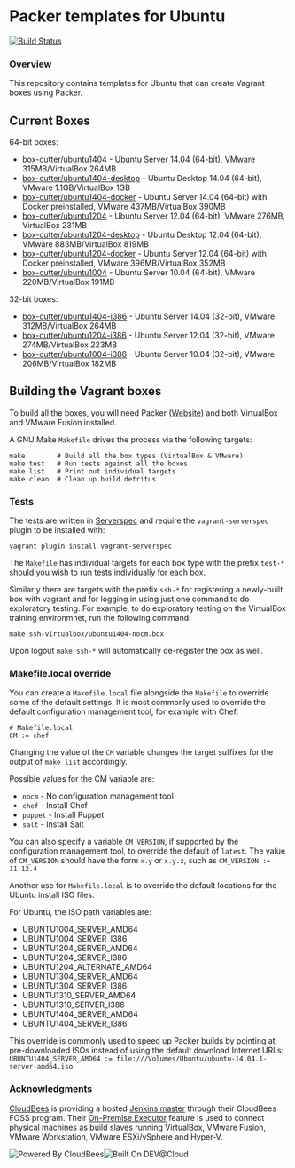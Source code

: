 # Packer templates for Ubuntu
[![Build Status](https://box-cutter.ci.cloudbees.com/buildStatus/icon?job=ubuntu-vm)](https://box-cutter.ci.cloudbees.com/job/ubuntu-vm/)

### Overview

This repository contains templates for Ubuntu that can create Vagrant boxes
using Packer.

## Current Boxes

64-bit boxes:

* [box-cutter/ubuntu1404](https://vagrantcloud.com/box-cutter/ubuntu1404) - Ubuntu Server 14.04 (64-bit), VMware 315MB/VirtualBox 264MB
* [box-cutter/ubuntu1404-desktop](https://vagrantcloud.com/box-cutter/ubuntu1404-desktop) - Ubuntu Desktop 14.04 (64-bit), VMware 1.1GB/VirtualBox 1GB
* [box-cutter/ubuntu1404-docker](https://vagrantcloud.com/box-cutter/ubuntu1404-docker) - Ubuntu Server 14.04 (64-bit) with Docker preinstalled, VMware 437MB/VirtualBox 390MB
* [box-cutter/ubuntu1204](https://vagrantcloud.com/box-cutter/ubuntu1204) - Ubuntu Server 12.04 (64-bit), VMware 276MB, VirtualBox 231MB
* [box-cutter/ubuntu1204-desktop](https://vagrantcloud.com/box-cutter/ubuntu1204-desktop) - Ubuntu Desktop 12.04 (64-bit), VMware 883MB/VirtualBox 819MB
* [box-cutter/ubuntu1204-docker](https://vagrantcloud.com/box-cutter/ubuntu1204-docker) - Ubuntu Server 12.04 (64-bit) with Docker preinstalled, VMware 396MB/VirtualBox 352MB
* [box-cutter/ubuntu1004](https://vagrantcloud.com/box-cutter/ubuntu1004)  - Ubuntu Server 10.04 (64-bit), VMware 220MB/VirtualBox 191MB

32-bit boxes:

* [box-cutter/ubuntu1404-i386](https://vagrantcloud.com/box-cutter/ubuntu1404-i386) - Ubuntu Server 14.04 (32-bit), VMware 312MB/VirtualBox 264MB
* [box-cutter/ubuntu1204-i386](https://vagrantcloud.com/box-cutter/ubuntu1204-i386) - Ubuntu Server 12.04 (32-bit), VMware 274MB/VirtualBox 223MB
* [box-cutter/ubuntu1004-i386](https://vagrantcloud.com/box-cutter/ubuntu1004-i386) - Ubuntu Server 10.04 (32-bit), VMware 206MB/VirtualBox 182MB

## Building the Vagrant boxes

To build all the boxes, you will need Packer ([Website](packer.io)) 
and both VirtualBox and VMware Fusion installed.

A GNU Make `Makefile` drives the process via the following targets:

    make        # Build all the box types (VirtualBox & VMware)
    make test   # Run tests against all the boxes
    make list   # Print out individual targets
    make clean  # Clean up build detritus
    
### Tests

The tests are written in [Serverspec](http://serverspec.org) and require the
`vagrant-serverspec` plugin to be installed with:

    vagrant plugin install vagrant-serverspec
    
The `Makefile` has individual targets for each box type with the prefix
`test-*` should you wish to run tests individually for each box.

Similarly there are targets with the prefix `ssh-*` for registering a
newly-built box with vagrant and for logging in using just one command to
do exploratory testing.  For example, to do exploratory testing
on the VirtualBox training environmnet, run the following command:

    make ssh-virtualbox/ubuntu1404-nocm.box
    
Upon logout `make ssh-*` will automatically de-register the box as well.

### Makefile.local override

You can create a `Makefile.local` file alongside the `Makefile` to override
some of the default settings.  It is most commonly used to override the
default configuration management tool, for example with Chef:

    # Makefile.local
    CM := chef

Changing the value of the `CM` variable changes the target suffixes for
the output of `make list` accordingly.

Possible values for the CM variable are:

* `nocm` - No configuration management tool
* `chef` - Install Chef
* `puppet` - Install Puppet
* `salt`  - Install Salt

You can also specify a variable `CM_VERSION`, if supported by the
configuration management tool, to override the default of `latest`.
The value of `CM_VERSION` should have the form `x.y` or `x.y.z`,
such as `CM_VERSION := 11.12.4`

Another use for `Makefile.local` is to override the default locations
for the Ubuntu install ISO files.

For Ubuntu, the ISO path variables are:

* UBUNTU1004_SERVER_AMD64
* UBUNTU1004_SERVER_I386
* UBUNTU1204_SERVER_AMD64
* UBUNTU1204_SERVER_I386
* UBUNTU1204_ALTERNATE_AMD64
* UBUNTU1304_SERVER_AMD64
* UBUNTU1304_SERVER_I386
* UBUNTU1310_SERVER_AMD64
* UBUNTU1310_SERVER_I386
* UBUNTU1404_SERVER_AMD64
* UBUNTU1404_SERVER_I386

This override is commonly used to speed up Packer builds by
pointing at pre-downloaded ISOs instead of using the default
download Internet URLs:
`UBUNTU1404_SERVER_AMD64 := file:///Volumes/Ubuntu/ubuntu-14.04.1-server-amd64.iso`

### Acknowledgments

[CloudBees](http://www.cloudbees.com) is providing a hosted [Jenkins master](http://box-cutter.ci.cloudbees.com/) through their CloudBees FOSS program. Their [On-Premise Executor](https://developer.cloudbees.com/bin/view/DEV/On-Premise+Executors) feature is used to connect physical machines as build slaves running VirtualBox, VMware Fusion, VMware Workstation, VMware ESXi/vSphere and Hyper-V.

![Powered By CloudBees](http://www.cloudbees.com/sites/default/files/Button-Powered-by-CB.png "Powered By CloudBees")![Built On DEV@Cloud](http://www.cloudbees.com/sites/default/files/Button-Built-on-CB-1.png "Built On DEV@Cloud")
